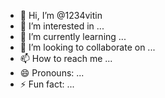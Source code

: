 - 👋 Hi, I’m @1234vitin
- 👀 I’m interested in ...
- 🌱 I’m currently learning ...
- 💞️ I’m looking to collaborate on ...
- 📫 How to reach me ...
- 😄 Pronouns: ...
- ⚡ Fun fact: ...

<!---
1234vitin/1234vitin is a ✨ special ✨ repository because its `README.md` (this file) appears on your GitHub profile.
You can click the Preview link to take a look at your changes.
--->
